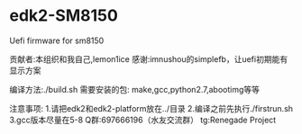 # edk2-SM8150
Uefi firmware for sm8150

贡献者:本组织和我自己,lemon1ice
感谢:imnushou的simplefb，让uefi初期能有显示方案

编译方法:./build.sh
需要安装的包: make,gcc,python2.7,abootimg等等

注意事项: 1.请把edk2和edk2-platform放在../目录
         2.编译之前先执行./firstrun.sh
         3.gcc版本尽量在5-8
Q群:697666196（水友交流群）
tg:Renegade Project

